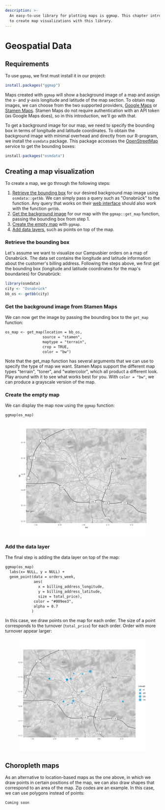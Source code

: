 ```yaml
---
description: >-
  An easy-to-use library for plotting maps is ggmap. This chapter introduces how
  to create map visualizations with this library.
---
```


# Geospatial Data

## Requirements

To use `ggmap`, we first must install it in our project:

```r
install.packages("ggmap")
```

Maps created with `ggmap` will show a background image of a map and assign the x- and y-axis  longitude and latitude of the map section. To obtain map images, we can choose from the two supported providers, [Google Maps](https://www.google.com/maps) or [Stamen Maps](http://maps.stamen.com/).  Stamen Maps do not require authentication with an API token (as Google Maps does), so in this introduction, we'll go with that.&#x20;

To get a background image for our map, we need to specify the bounding box in terms of longitude and latitude coordinates. To obtain the background image with minimal overhead and directly from our R-program, we install the `osmdata` package. This package accesses the [OpenStreetMap](https://www.openstreetmap.org/) service to get the bounding boxes:

```r
install-packages("osmdata")
```

## Creating a map visualization

To create a map, we go through the following steps:

1. [Retrieve the bounding box](geodaten.md#retrieve-the-bounding-box) for our desired background map image using `osmdata::getbb`. We can simply pass a query such as "Osnabrück" to the function. Any query that works on their [web interface](https://www.openstreetmap.org/) should also work with the function `getbb`.
2. [Get the background image](geodaten.md#get-the-background-image-from-stamen-maps) for our map with the `ggmap::get_map` function, passing the bounding box from step 1.
3. [Create the empty map](geodaten.md#create-the-empty-map) with `ggmap`.
4. [Add data layers](geodaten.md#add-the-data-layer), such as points on top of the map.

### Retrieve the bounding box

Let's assume we want to visualize our Campusbier orders on a map of Osnabrück. The data set contains the longitude and latitude information about the customer's billing address. Following the steps above, we first get the bounding box (longitude and latitude coordinates for the map's boundaries) for Osnabrück:

```r
library(osmdata)
city <- "Osnabrück"
bb_os <- getbb(city)
```

### Get the background image from Stamen Maps

We can now get the image by passing the bounding box to the `get_map` function:

```
os_map <- get_map(location = bb_os,
                 source = "stamen",
                 maptype = "terrain",
                 crop = TRUE,
                 color = "bw")
```

Note that the get\_map function has several arguments that we can use to specify the type of map we want. Stamen Maps support the different map types "terrain", "toner", and "watercolor", which all product a different look. Play around with it to see what works best for you. With `color = "bw"`, we can produce a grayscale version of the map.

### Create the empty map

We can display the map now using the `ggmap` function:

```
ggmap(os_map)
```

<figure><img src="../.gitbook/assets/image (55).png" alt=""><figcaption></figcaption></figure>

### Add the data layer

The final step is adding the data layer on top of the map:

```
ggmap(os_map)
  labs(x= NULL, y = NULL) +
  geom_point(data = orders_week, 
             aes(
               x = billing_address_longitude, 
               y = billing_address_latitude,
               size = total_price),
             color = "#009ee3",
             alpha = 0.7
            )
```

In this case, we draw points on the map for each order. The size of a point corresponds to the turnover (`total_price`) for each order. Order with more turnover appear larger:&#x20;

<figure><img src="../.gitbook/assets/image.png" alt=""><figcaption></figcaption></figure>

## Choropleth maps

As an alternative to location-based maps as the one above, in which we draw points in certain positions of the map, we can also draw shapes that correspond to an area of the map. Zip codes are an example. In this case, we can use polygons instead of points:

```
Coming soon
```






